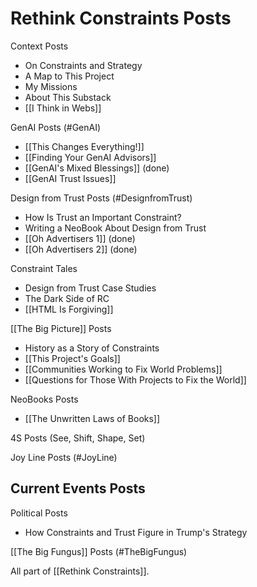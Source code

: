 # Rethink Constraints Posts

Context Posts
- On Constraints and Strategy 
- A Map to This Project 
- My Missions
- About This Substack
- [[I Think in Webs]] 

GenAI Posts (#GenAI)
- [[This Changes Everything!]] 
- [[Finding Your GenAI Advisors]] 
- [[GenAI's Mixed Blessings]] (done) 
- [[GenAI Trust Issues]] 

Design from Trust Posts (#DesignfromTrust)
- How Is Trust an Important Constraint? 
- Writing a NeoBook About Design from Trust 
- [[Oh Advertisers 1]] (done) 
- [[Oh Advertisers 2]] (done) 

Constraint Tales 
- Design from Trust Case Studies 
- The Dark Side of RC 
- [[HTML Is Forgiving]] 

[[The Big Picture]] Posts
- History as a Story of Constraints 
- [[This Project's Goals]] 
- [[Communities Working to Fix World Problems]] 
- [[Questions for Those With Projects to Fix the World]] 

NeoBooks Posts
- [[The Unwritten Laws of Books]] 

4S Posts (See, Shift, Shape, Set)

Joy Line Posts (#JoyLine) 

Current Events Posts 
- 

Political Posts 
- How Constraints and Trust Figure in Trump's Strategy 

[[The Big Fungus]] Posts (#TheBigFungus)


All part of [[Rethink Constraints]].